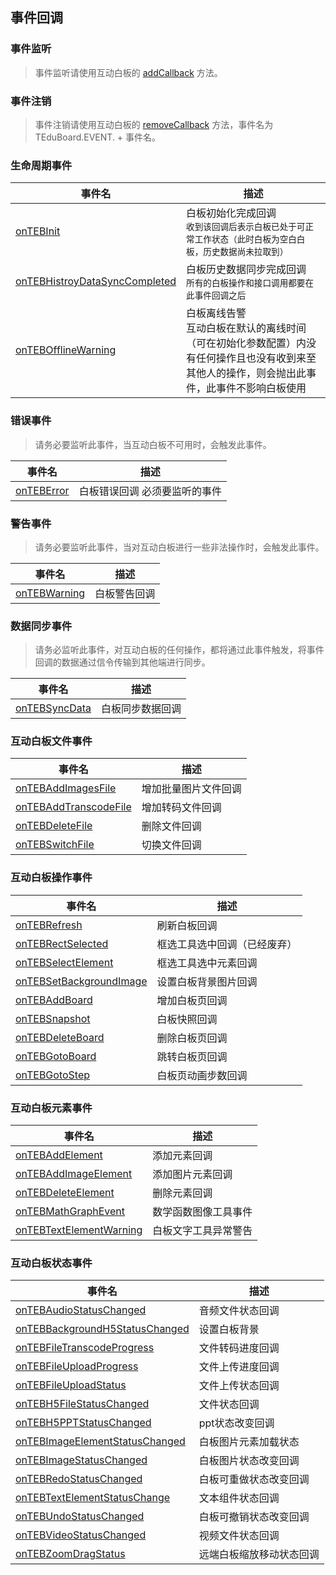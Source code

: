 ## 事件回调

### 事件监听

> 事件监听请使用互动白板的 [addCallback](https://doc.qcloudtiw.com/android/com/tencent/teduboard/TEduBoardController.html#addCallback-com.tencent.teduboard.TEduBoardController.TEduBoardCallback-) 方法。

### 事件注销

> 事件注销请使用互动白板的 [removeCallback](https://doc.qcloudtiw.com/android/com/tencent/teduboard/TEduBoardController.html#removeCallback-com.tencent.teduboard.TEduBoardController.TEduBoardCallback-) 方法，事件名为TEduBoard.EVENT. + 事件名。


### 生命周期事件

| 事件名 | 描述 |
| --- | --- |
| [onTEBInit](https://doc.qcloudtiw.com/android/com/tencent/teduboard/TEduBoardController.TEduBoardCallback.html#onTEBInit--) |  白板初始化完成回调<br/>`收到该回调后表示白板已处于可正常工作状态（此时白板为空白白板，历史数据尚未拉取到）` |
| [onTEBHistroyDataSyncCompleted](https://doc.qcloudtiw.com/android/com/tencent/teduboard/TEduBoardController.TEduBoardCallback.html#onTEBHistroyDataSyncCompleted--) |  白板历史数据同步完成回调<br/>`所有的白板操作和接口调用都要在此事件回调之后` |
| [onTEBOfflineWarning](https://doc.qcloudtiw.com/android/com/tencent/teduboard/TEduBoardController.TEduBoardCallback.html#onTEBOfflineWarning-int-) |  白板离线告警 <br/>互动白板在默认的离线时间（可在初始化参数配置）内没有任何操作且也没有收到来至其他人的操作，则会抛出此事件，此事件不影响白板使用 |

### 错误事件

> 请务必要监听此事件，当互动白板不可用时，会触发此事件。

| 事件名 | 描述 |
| --- | --- |
| [onTEBError](https://doc.qcloudtiw.com/android/com/tencent/teduboard/TEduBoardController.TEduBoardCallback.html#onTEBError-int-java.lang.String-) |  白板错误回调 必须要监听的事件 |


### 警告事件

> 请务必要监听此事件，当对互动白板进行一些非法操作时，会触发此事件。

| 事件名 | 描述 |
| --- | --- |
| [onTEBWarning](https://doc.qcloudtiw.com/android/com/tencent/teduboard/TEduBoardController.TEduBoardCallback.html#onTEBWarning-int-java.lang.String-) |  白板警告回调 |


### 数据同步事件

> 请务必监听此事件，对互动白板的任何操作，都将通过此事件触发，将事件回调的数据通过信令传输到其他端进行同步。

| 事件名 | 描述 |
| --- | --- |
| [onTEBSyncData](https://doc.qcloudtiw.com/android/com/tencent/teduboard/TEduBoardController.TEduBoardCallback.html#onTEBSyncData-java.lang.String-) |  白板同步数据回调 |



### 互动白板文件事件


| 事件名 | 描述 |
| --- | --- |
| [onTEBAddImagesFile](https://doc.qcloudtiw.com/android/com/tencent/teduboard/TEduBoardController.TEduBoardCallback.html#onTEBAddImagesFile-java.lang.String-) |  增加批量图片文件回调 |
| [onTEBAddTranscodeFile](https://doc.qcloudtiw.com/android/com/tencent/teduboard/TEduBoardController.TEduBoardCallback.html#onTEBAddTranscodeFile-java.lang.String-) |  增加转码文件回调 |
| [onTEBDeleteFile](https://doc.qcloudtiw.com/android/com/tencent/teduboard/TEduBoardController.TEduBoardCallback.html#onTEBDeleteFile-java.lang.String-) |  删除文件回调 |
| [onTEBSwitchFile](https://doc.qcloudtiw.com/android/com/tencent/teduboard/TEduBoardController.TEduBoardCallback.html#onTEBSwitchFile-java.lang.String-) |  切换文件回调 |


### 互动白板操作事件


| 事件名 | 描述 |
| --- | --- |
| [onTEBRefresh](https://doc.qcloudtiw.com/android/com/tencent/teduboard/TEduBoardController.TEduBoardCallback.html#onTEBRefresh--) |  刷新白板回调 |
| [onTEBRectSelected](https://doc.qcloudtiw.com/android/com/tencent/teduboard/TEduBoardController.TEduBoardCallback.html#onTEBRectSelected--) |  框选工具选中回调（已经废弃）|
| [onTEBSelectElement](https://doc.qcloudtiw.com/android/com/tencent/teduboard/TEduBoardController.TEduBoardCallback.html#onTEBSelectElement-java.util.List-) |  框选工具选中元素回调 |
| [onTEBSetBackgroundImage](https://doc.qcloudtiw.com/android/com/tencent/teduboard/TEduBoardController.TEduBoardCallback.html#onTEBSetBackgroundImage-java.lang.String-) |  设置白板背景图片回调 |
| [onTEBAddBoard](https://doc.qcloudtiw.com/android/com/tencent/teduboard/TEduBoardController.TEduBoardCallback.html#onTEBAddBoard-java.util.List-java.lang.String-) |  增加白板页回调 |
| [onTEBSnapshot](https://doc.qcloudtiw.com/android/com/tencent/teduboard/TEduBoardController.TEduBoardCallback.html#onTEBSnapshot-java.lang.String-int-java.lang.String-) |  白板快照回调 |
| [onTEBDeleteBoard](https://doc.qcloudtiw.com/android/com/tencent/teduboard/TEduBoardController.TEduBoardCallback.html#onTEBDeleteBoard-java.util.List-java.lang.String-) |  删除白板页回调 |
| [onTEBGotoBoard](https://doc.qcloudtiw.com/android/com/tencent/teduboard/TEduBoardController.TEduBoardCallback.html#onTEBGotoBoard-java.lang.String-java.lang.String-) |  跳转白板页回调 |
| [onTEBGotoStep](https://doc.qcloudtiw.com/android/com/tencent/teduboard/TEduBoardController.TEduBoardCallback.html#onTEBGotoStep-int-int-) |  白板页动画步数回调 |


### 互动白板元素事件


| 事件名 | 描述 |
| --- | --- |
| [onTEBAddElement](https://doc.qcloudtiw.com/android/com/tencent/teduboard/TEduBoardController.TEduBoardCallback.html#onTEBAddElement-java.lang.String-int-java.lang.String-) |  添加元素回调 |
| [onTEBAddImageElement](https://doc.qcloudtiw.com/android/com/tencent/teduboard/TEduBoardController.TEduBoardCallback.html#onTEBAddImageElement-java.lang.String-) |  添加图片元素回调 |
| [onTEBDeleteElement](https://doc.qcloudtiw.com/android/com/tencent/teduboard/TEduBoardController.TEduBoardCallback.html#onTEBDeleteElement-java.util.List-) |  删除元素回调 |
| [onTEBMathGraphEvent](https://doc.qcloudtiw.com/android/com/tencent/teduboard/TEduBoardController.TEduBoardCallback.html#onTEBMathGraphEvent-int-java.lang.String-java.lang.String-java.lang.String-) |  数学函数图像工具事件 |
| [onTEBTextElementWarning](https://doc.qcloudtiw.com/android/com/tencent/teduboard/TEduBoardController.TEduBoardCallback.html#onTEBTextElementWarning-java.lang.String-java.lang.String-) |  白板文字工具异常警告 |

### 互动白板状态事件


| 事件名 | 描述 |
| --- | --- |
| [onTEBAudioStatusChanged](https://doc.qcloudtiw.com/android/com/tencent/teduboard/TEduBoardController.TEduBoardCallback.html#onTEBAudioStatusChanged-java.lang.String-int-float-float-)  | 音频文件状态回调  |
| [onTEBBackgroundH5StatusChanged](https://doc.qcloudtiw.com/android/com/tencent/teduboard/TEduBoardController.TEduBoardCallback.html#onTEBBackgroundH5StatusChanged-java.lang.String-java.lang.String-int-) |                  设置白板背景  | 状态改变回调  |
| [onTEBFileTranscodeProgress](https://doc.qcloudtiw.com/android/com/tencent/teduboard/TEduBoardController.TEduBoardCallback.html#onTEBFileTranscodeProgress-java.lang.String-java.lang.String-java.lang.String-com.tencent.teduboard.TEduBoardController.TEduBoardTranscodeFileResult-)  | 文件转码进度回调  |
| [onTEBFileUploadProgress](https://doc.qcloudtiw.com/android/com/tencent/teduboard/TEduBoardController.TEduBoardCallback.html#onTEBFileUploadProgress-java.lang.String-int-int-int-float-)  | 文件上传进度回调  |
| [onTEBFileUploadStatus](https://doc.qcloudtiw.com/android/com/tencent/teduboard/TEduBoardController.TEduBoardCallback.html#onTEBFileUploadStatus-java.lang.String-int-int-java.lang.String-)  | 文件上传状态回调  |
| [onTEBH5FileStatusChanged](https://doc.qcloudtiw.com/android/com/tencent/teduboard/TEduBoardController.TEduBoardCallback.html#onTEBH5FileStatusChanged-java.lang.String-int-) | 文件状态回调  |
| [onTEBH5PPTStatusChanged](https://doc.qcloudtiw.com/android/com/tencent/teduboard/TEduBoardController.TEduBoardCallback.html#onTEBH5PPTStatusChanged-int-java.lang.String-java.lang.String-)  | ppt状态改变回调  |
| [onTEBImageElementStatusChanged](https://doc.qcloudtiw.com/android/com/tencent/teduboard/TEduBoardController.TEduBoardCallback.html#onTEBImageElementStatusChanged-int-java.lang.String-java.lang.String-java.lang.String-)  | 白板图片元素加载状态  |
| [onTEBImageStatusChanged](https://doc.qcloudtiw.com/android/com/tencent/teduboard/TEduBoardController.TEduBoardCallback.html#onTEBImageStatusChanged-java.lang.String-java.lang.String-int-)  | 白板图片状态改变回调  |
| [onTEBRedoStatusChanged](https://doc.qcloudtiw.com/android/com/tencent/teduboard/TEduBoardController.TEduBoardCallback.html#onTEBRedoStatusChanged-boolean-)  | 白板可重做状态改变回调  |
| [onTEBTextElementStatusChange](https://doc.qcloudtiw.com/android/com/tencent/teduboard/TEduBoardController.TEduBoardCallback.html#onTEBTextElementStatusChange-java.lang.String-java.lang.String-java.lang.String-int-int-)  | 文本组件状态回调  |
| [onTEBUndoStatusChanged](https://doc.qcloudtiw.com/android/com/tencent/teduboard/TEduBoardController.TEduBoardCallback.html#onTEBUndoStatusChanged-boolean-)  | 白板可撤销状态改变回调  |
| [onTEBVideoStatusChanged](https://doc.qcloudtiw.com/android/com/tencent/teduboard/TEduBoardController.TEduBoardCallback.html#onTEBVideoStatusChanged-java.lang.String-int-float-float-)  | 视频文件状态回调  |
| [onTEBZoomDragStatus](https://doc.qcloudtiw.com/android/com/tencent/teduboard/TEduBoardController.TEduBoardCallback.html#onTEBZoomDragStatus-java.lang.String-int-int-int-)  | 远端白板缩放移动状态回调  |